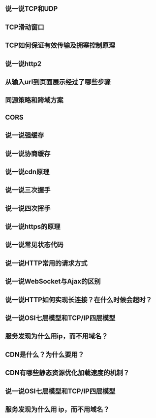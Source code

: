 ## 说一说TCP和UDP

## TCP滑动窗口

## TCP如何保证有效传输及拥塞控制原理

## 说一说http2

## 从输入url到页面展示经过了哪些步骤

## 同源策略和跨域方案

## CORS


## 说一说强缓存

## 说一说协商缓存

## 说一说cdn原理

## 说一说三次握手

## 说一说四次挥手

## 说一说https的原理

## 说一说常见状态代码

## 说一说HTTP常用的请求方式

## 说一说WebSocket与Ajax的区别

## 说一说HTTP如何实现长连接？在什么时候会超时？

## 说一说OSI七层模型和TCP/IP四层模型

## 服务发现为什么用ip，而不用域名？

## CDN是什么？为什么要用？

## CDN有哪些静态资源优化加载速度的机制？
## 说一说OSI七层模型和TCP/IP四层模型

## 服务发现为什么用 ip，而不用域名？
